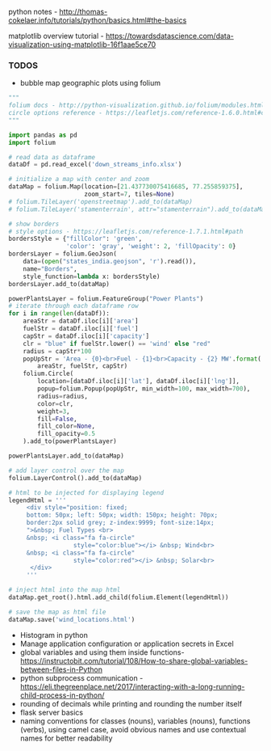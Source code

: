 python notes -  http://thomas-cokelaer.info/tutorials/python/basics.html#the-basics

matplotlib overview tutorial - https://towardsdatascience.com/data-visualization-using-matplotlib-16f1aae5ce70


### TODOS
* bubble map geographic plots using folium 
```python
"""
folium docs - http://python-visualization.github.io/folium/modules.html#
circle options reference - https://leafletjs.com/reference-1.6.0.html#circle
"""

import pandas as pd
import folium

# read data as dataframe
dataDf = pd.read_excel('down_streams_info.xlsx')

# initialize a map with center and zoom
dataMap = folium.Map(location=[21.437730075416685, 77.255859375],
                     zoom_start=7, tiles=None)
# folium.TileLayer('openstreetmap').add_to(dataMap)
# folium.TileLayer('stamenterrain', attr="stamenterrain").add_to(dataMap)

# show borders
# style options - https://leafletjs.com/reference-1.7.1.html#path
bordersStyle = {"fillColor": 'green',
                'color': 'gray', 'weight': 2, 'fillOpacity': 0}
bordersLayer = folium.GeoJson(
    data=(open("states_india.geojson", 'r').read()),
    name="Borders",
    style_function=lambda x: bordersStyle)
bordersLayer.add_to(dataMap)

powerPlantsLayer = folium.FeatureGroup("Power Plants")
# iterate through each dataframe row
for i in range(len(dataDf)):
    areaStr = dataDf.iloc[i]['area']
    fuelStr = dataDf.iloc[i]['fuel']
    capStr = dataDf.iloc[i]['capacity']
    clr = "blue" if fuelStr.lower() == 'wind' else "red"
    radius = capStr*100
    popUpStr = 'Area - {0}<br>Fuel - {1}<br>Capacity - {2} MW'.format(
        areaStr, fuelStr, capStr)
    folium.Circle(
        location=[dataDf.iloc[i]['lat'], dataDf.iloc[i]['lng']],
        popup=folium.Popup(popUpStr, min_width=100, max_width=700),
        radius=radius,
        color=clr,
        weight=3,
        fill=False,
        fill_color=None,
        fill_opacity=0.5
    ).add_to(powerPlantsLayer)

powerPlantsLayer.add_to(dataMap)

# add layer control over the map
folium.LayerControl().add_to(dataMap)

# html to be injected for displaying legend
legendHtml = '''
     <div style="position: fixed; 
     bottom: 50px; left: 50px; width: 150px; height: 70px; 
     border:2px solid grey; z-index:9999; font-size:14px;
     ">&nbsp; Fuel Types <br>
     &nbsp; <i class="fa fa-circle"
                  style="color:blue"></i> &nbsp; Wind<br>
     &nbsp; <i class="fa fa-circle"
                  style="color:red"></i> &nbsp; Solar<br>
      </div>
     '''

# inject html into the map html
dataMap.get_root().html.add_child(folium.Element(legendHtml))

# save the map as html file
dataMap.save('wind_locations.html')
```

* Histogram in python
* Manage application configuration or application secrets in Excel  
* global variables and using them inside functions- https://instructobit.com/tutorial/108/How-to-share-global-variables-between-files-in-Python
* python subprocess communication - https://eli.thegreenplace.net/2017/interacting-with-a-long-running-child-process-in-python/
* rounding of decimals while printing and rounding the number itself
* flask server basics
* naming conventions for classes (nouns), variables (nouns), functions (verbs), using camel case, avoid obvious names and use contextual names for better readability



<!--stackedit_data:
eyJoaXN0b3J5IjpbOTkwNTEzMTExLC04ODExMzgzODEsLTk4OT
Q3NzI2MSwtMjA1NjQwNTU1MCwtOTc4NjczNDEsLTMyMzk4ODE0
OSwtMTkyMzc2Mzk0NywzOTQ1Mzc4NjksLTEzOTE0OTU2MDUsLT
IyMTg4OTk3NSw2NjE2NzQwMTQsOTI2Nzk1MzA0LC0zOTg1NDI2
MDAsMTE3MjIzNjI4MywxODUyMDA2MDI1LDIxMjE1NzcxNCwtNz
c0ODYwMTQzLC01MjA0NzE5MzgsNzM5MDczNzc5LC05NjE1ODM3
ODNdfQ==
-->